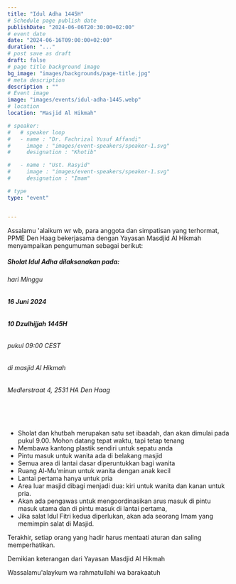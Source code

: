 ```yaml
---
title: "Idul Adha 1445H"
# Schedule page publish date
publishDate: "2024-06-06T20:30:00+02:00"
# event date
date: "2024-06-16T09:00:00+02:00"
duration: "..."
# post save as draft
draft: false
# page title background image
bg_image: "images/backgrounds/page-title.jpg"
# meta description
description : ""
# Event image
image: "images/events/idul-adha-1445.webp"
# location
location: "Masjid Al Hikmah"

# speaker:
#   # speaker loop
#   - name : "Dr. Fachrizal Yusuf Affandi"
#     image : "images/event-speakers/speaker-1.svg"
#     designation : "Khotib"

#   - name : "Ust. Rasyid"
#     image : "images/event-speakers/speaker-1.svg"
#     designation : "Imam"

# type
type: "event"


---
```


Assalamu 'alaikum wr wb, para anggota dan simpatisan yang terhormat,<br/>
PPME Den Haag bekerjasama dengan Yayasan Masdjid Al Hikmah menyampaikan pengumuman sebagai berikut:


##### Sholat Idul Adha dilaksanakan pada: </br>
###### hari Minggu </br>
###### <b>16 Juni 2024</b> </br>
###### **10 Dzulhijjah 1445H**
###### pukul 09:00 CEST </br>
###### di masjid Al Hikmah </br>
###### Medlerstraat 4, 2531 HA Den Haag


<br/>
<br/>


* Sholat dan khutbah merupakan satu set ibaadah, dan akan dimulai pada pukul 9.00. Mohon datang tepat waktu, tapi tetap tenang
* Membawa kantong plastik sendiri untuk sepatu anda
* Pintu masuk untuk wanita ada di belakang masjid
* Semua area di lantai dasar diperuntukkan bagi wanita
* Ruang Al-Mu'minun untuk wanita dengan anak kecil
* Lantai pertama hanya untuk pria
* Area luar masjid dibagi menjadi dua: kiri untuk wanita dan kanan untuk pria.
* Akan ada pengawas untuk mengoordinasikan arus masuk di pintu masuk utama dan di pintu masuk di lantai pertama, 
* Jika salat Idul Fitri kedua diperlukan, akan ada seorang Imam yang memimpin salat di Masjid.

Terakhir, setiap orang yang hadir harus mentaati aturan dan saling memperhatikan.

Demikian keterangan dari Yayasan Masdjid Al Hikmah

Wassalamu'alaykum wa rahmatullahi wa barakaatuh


